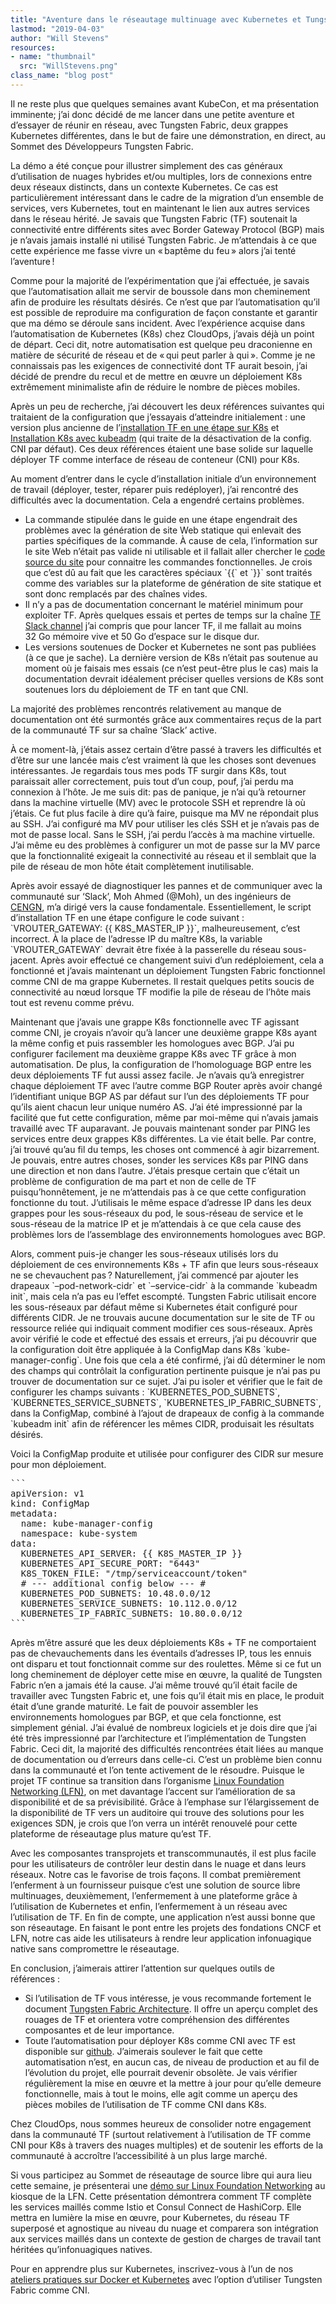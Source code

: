 ```yaml
---
title: "Aventure dans le réseautage multinuage avec Kubernetes et Tungsten Fabric"
lastmod: "2019-04-03"
author: "Will Stevens"
resources:
- name: "thumbnail"
  src: "WillStevens.png"
class_name: "blog post"
---
```


<p>Il ne reste plus que quelques semaines avant KubeCon, et ma présentation imminente; j’ai donc décidé de me lancer dans une petite aventure et d’essayer de réunir en réseau, avec Tungsten Fabric, deux grappes Kubernetes différentes, dans le but de faire une démonstration, en direct, au Sommet des Développeurs Tungsten Fabric.</p><p>La démo a été conçue pour illustrer simplement des cas généraux d’utilisation de nuages hybrides et/ou multiples, lors de connexions entre deux réseaux distincts, dans un contexte Kubernetes. Ce cas est particulièrement intéressant dans le cadre de la migration d’un ensemble de services, vers Kubernetes, tout en maintenant le lien aux autres services dans le réseau hérité. Je savais que Tungsten Fabric (TF) soutenait la connectivité entre différents sites avec Border Gateway Protocol (BGP) mais je n’avais jamais installé ni utilisé Tungsten Fabric. Je m’attendais à ce que cette expérience me fasse vivre un « baptême du feu » alors j’ai tenté l’aventure !</p><p>Comme pour la majorité de l’expérimentation que j’ai effectuée, je savais que l’automatisation allait me servir de boussole dans mon cheminement afin de produire les résultats désirés. Ce n’est que par l’automatisation qu’il est possible de reproduire ma configuration de façon constante et garantir que ma démo se déroule sans incident. Avec l’expérience acquise dans l’automatisation de Kubernetes (K8s) chez CloudOps, j’avais déjà un point de départ. Ceci dit, notre automatisation est quelque peu draconienne en matière de sécurité de réseau et de « qui peut parler à qui ». Comme je ne connaissais pas les exigences de connectivité dont TF aurait besoin, j’ai décidé de prendre du recul et de mettre en œuvre un déploiement K8s extrêmement minimaliste afin de réduire le nombre de pièces mobiles.</p><p>Après un peu de recherche, j’ai découvert les deux références suivantes qui traitaient de la configuration que j’essayais d’atteindre initialement&nbsp;: une version plus ancienne de l’<a href="https://tungstenfabric.github.io/website/Tungsten-Fabric-Centos-one-line-install-on-k8s.html">installation TF en une étape sur K8s</a> et <a href="https://github.com/Juniper/contrail-controller/wiki/Install-K8s-using-Kubeadm">Installation&nbsp;K8s avec kubeadm</a> (qui traite de la désactivation de la config. CNI par défaut). Ces deux références étaient une base solide sur laquelle déployer TF comme interface de réseau de conteneur (CNI) pour K8s.</p><p>Au moment d’entrer dans le cycle d’installation initiale d’un environnement de travail (déployer, tester, réparer puis redéployer), j’ai rencontré des difficultés avec la documentation. Cela a engendré certains problèmes.</p><ul><li>La commande stipulée dans le guide en une étape engendrait des problèmes avec la génération de site Web statique qui enlevait des parties spécifiques de la commande. À cause de cela, l’information sur le site Web n’était pas valide ni utilisable et il fallait aller chercher le <a href="https://github.com/tungstenfabric/website/blob/master/Tungsten-Fabric-Centos-one-line-install-on-k8s.md">code source du site</a> pour connaitre les commandes fonctionnelles. Je crois que c’est dû au fait que les caractères spéciaux `{{` et `}}` sont traités comme des variables sur la plateforme de génération de site statique et sont donc remplacés par des chaînes vides.</li><li>Il n’y a pas de documentation concernant le matériel minimum pour exploiter TF. Après quelques essais et pertes de temps sur la chaîne <a href="https://tungstenfabric.slack.com/">TF Slack channel</a> j’ai compris que pour lancer TF, il me fallait au moins 32&nbsp;Go mémoire vive et 50&nbsp;Go d’espace sur le disque dur.</li><li>Les versions soutenues de Docker et Kubernetes ne sont pas publiées (à ce que je sache). La dernière version de K8s n’était pas soutenue au moment où je faisais mes essais (ce n’est peut-être plus le cas) mais la documentation devrait idéalement préciser quelles versions de K8s sont soutenues lors du déploiement de TF en tant que CNI.</li></ul><p>La majorité des problèmes rencontrés relativement au manque de documentation ont été surmontés grâce aux commentaires reçus de la part de la communauté TF sur sa chaîne ‘Slack’ active.</p><p>À ce moment-là, j’étais assez certain d’être passé à travers les difficultés et d’être sur une lancée mais c’est vraiment là que les choses sont devenues intéressantes. Je regardais tous mes pods TF surgir dans K8s, tout paraissait aller correctement, puis tout d’un coup, pouf, j’ai perdu ma connexion à l’hôte. Je me suis dit: pas de panique, je n’ai qu’à retourner dans la machine virtuelle (MV) avec le protocole SSH et reprendre là où j’étais. Ce fut plus facile à dire qu’à faire, puisque ma MV ne répondait plus au SSH. J’ai configuré ma MV pour utiliser les clés SSH et je n’avais pas de mot de passe local. Sans le SSH, j’ai perdu l’accès à ma machine virtuelle. J’ai même eu des problèmes à configurer un mot de passe sur la MV parce que la fonctionnalité exigeait la connectivité au réseau et il semblait que la pile de réseau de mon hôte était complètement inutilisable.</p><p>Après avoir essayé de diagnostiquer les pannes et de communiquer avec la communauté sur ‘Slack’, Moh Ahmed (@Moh), un des ingénieurs de <a href="https://www.cengn.ca/">CENGN</a>, m’a dirigé vers la cause fondamentale. Essentiellement, le script d’installation TF en une étape configure le code suivant : `VROUTER_GATEWAY: {{ K8S_MASTER_IP }}`, malheureusement, c’est incorrect. À la place de l’adresse IP du maître K8s, la variable `VROUTER_GATEWAY` devrait être fixée à la passerelle du réseau sous-jacent. Après avoir effectué ce changement suivi d’un redéploiement, cela a fonctionné et j’avais maintenant un déploiement Tungsten Fabric fonctionnel comme CNI de ma grappe Kubernetes. Il restait quelques petits soucis de connectivité au nœud lorsque TF modifie la pile de réseau de l’hôte mais tout est revenu comme prévu.</p><p>Maintenant que j’avais une grappe K8s fonctionnelle avec TF agissant comme CNI, je croyais n’avoir qu’à lancer une deuxième grappe K8s ayant la même config et puis rassembler les homologues avec BGP. J’ai pu configurer facilement ma deuxième grappe K8s avec TF grâce à mon automatisation. De plus, la configuration de l’homologuage BGP entre les deux déploiements TF fut aussi assez facile. Je n’avais qu’à enregistrer chaque déploiement TF avec l’autre comme BGP Router après avoir changé l’identifiant unique BGP AS par défaut sur l’un des déploiements TF pour qu’ils aient chacun leur unique numéro AS. J’ai été impressionné par la facilité que fut cette configuration, même par moi-même qui n’avais jamais travaillé avec TF auparavant. Je pouvais maintenant sonder par PING les services entre deux grappes K8s différentes. La vie était belle. Par contre, j’ai trouvé qu’au fil du temps, les choses ont commencé à agir bizarrement. Je pouvais, entre autres choses, sonder les services K8s par PING dans une direction et non dans l’autre. J’étais presque certain que c’était un problème de configuration de ma part et non de celle de TF puisqu’honnêtement, je ne m’attendais pas à ce que cette configuration fonctionne du tout. J’utilisais le même espace d’adresse IP dans les deux grappes pour les sous-réseaux du pod, le sous-réseau de service et le sous-réseau de la matrice IP et je m’attendais à ce que cela cause des problèmes lors de l’assemblage des environnements homologues avec BGP.</p><p>Alors, comment puis-je changer les sous-réseaux utilisés lors du déploiement de ces environnements K8s + TF afin que leurs sous-réseaux ne se chevauchent pas ? Naturellement, j’ai commencé par ajouter les drapeaux `–pod-network-cidr` et `–service-cidr` à la commande `kubeadm init`, mais cela n’a pas eu l’effet escompté. Tungsten Fabric utilisait encore les sous-réseaux par défaut même si Kubernetes était configuré pour différents CIDR. Je ne trouvais aucune documentation sur le site de TF ou ressource reliée qui indiquait comment modifier ces sous-réseaux. Après avoir vérifié le code et effectué des essais et erreurs, j’ai pu découvrir que la configuration doit être appliquée à la ConfigMap dans K8s `kube-manager-config`. Une fois que cela a été confirmé, j’ai dû déterminer le nom des champs qui contrôlait la configuration pertinente puisque je n’ai pas pu trouver de documentation sur ce sujet. J’ai pu isoler et vérifier que le fait de configurer les champs suivants : `KUBERNETES_POD_SUBNETS`, `KUBERNETES_SERVICE_SUBNETS`, `KUBERNETES_IP_FABRIC_SUBNETS`, dans la ConfigMap, combiné à l’ajout de drapeaux de config à la commande `kubeadm init` afin de référencer les mêmes CIDR, produisait les résultats désirés.</p><p>Voici la ConfigMap produite et utilisée pour configurer des CIDR sur mesure pour mon déploiement.</p><pre>```
apiVersion: v1
kind: ConfigMap
metadata:
  name: kube-manager-config
  namespace: kube-system
data:
  KUBERNETES_API_SERVER: {{ K8S_MASTER_IP }}
  KUBERNETES_API_SECURE_PORT: "6443"
  K8S_TOKEN_FILE: "/tmp/serviceaccount/token"
  # --- additional config below --- #
  KUBERNETES_POD_SUBNETS: 10.48.0.0/12
  KUBERNETES_SERVICE_SUBNETS: 10.112.0.0/12
  KUBERNETES_IP_FABRIC_SUBNETS: 10.80.0.0/12
```
</pre><p>Après m’être assuré que les deux déploiements&nbsp;K8s + TF ne comportaient pas de chevauchements dans les éventails d’adresses IP, tous les ennuis ont disparu et tout fonctionnait comme sur des roulettes. Même si ce fut un long cheminement de déployer cette mise en œuvre, la qualité de Tungsten Fabric n’en a jamais été la cause. J’ai même trouvé qu’il était facile de travailler avec Tungsten Fabric et, une fois qu’il était mis en place, le produit était d’une grande maturité. Le fait de pouvoir assembler les environnements homologues par BGP, et que cela fonctionne, est simplement génial. J’ai évalué de nombreux logiciels et je dois dire que j’ai été très impressionné par l’architecture et l’implémentation de Tungsten Fabric. Ceci dit, la majorité des difficultés rencontrées était liées au manque de documentation ou d’erreurs dans celle-ci. C’est un problème bien connu dans la communauté et l’on tente activement de le résoudre. Puisque le projet TF continue sa transition dans l’organisme <a href="https://www.linuxfoundation.org/press-release/2018/08/linux-foundation-networking-lfn-continues-rapid-global-growth-with-addition-of-eight-new-members/">Linux Foundation Networking (LFN)</a>, on met davantage l’accent sur l’amélioration de sa disponibilité et de sa prévisibilité. Grâce à l’emphase sur l’élargissement de la disponibilité de TF vers un auditoire qui trouve des solutions pour les exigences SDN, je crois que l’on verra un intérêt renouvelé pour cette plateforme de réseautage plus mature qu’est TF.</p><p>Avec les composantes transprojets et transcommunautés, il est plus facile pour les utilisateurs de contrôler leur destin dans le nuage et dans leurs réseaux. Notre cas le favorise de trois façons. Il combat premièrement l’enferment à un fournisseur puisque c’est une solution de source libre multinuages, deuxièmement, l’enfermement à une plateforme grâce à l’utilisation de Kubernetes et enfin, l’enfermement à un réseau avec l’utilisation de TF. En fin de compte, une application n’est aussi bonne que son réseautage. En faisant le pont entre les projets des fondations CNCF et LFN, notre cas aide les utilisateurs à rendre leur application infonuagique native sans compromettre le réseautage.</p><p>En conclusion, j’aimerais attirer l’attention sur quelques outils de références&nbsp;:</p><ul><li>Si l’utilisation de TF vous intéresse, je vous recommande fortement le document <a href="https://tungstenfabric.github.io/website/Tungsten-Fabric-Architecture.html">Tungsten Fabric Architecture</a>. Il offre un aperçu complet des rouages de TF et orientera votre compréhension des différentes composantes et de leur importance.</li><li>Toute l’automatisation pour déployer K8s comme CNI avec TF est disponible sur <a href="https://github.com/cloudops/k8s_tf_demo">github</a>. J’aimerais soulever le fait que cette automatisation n’est, en aucun cas, de niveau de production et au fil de l’évolution du projet, elle pourrait devenir obsolète. Je vais vérifier régulièrement la mise en œuvre et la mettre à jour pour qu’elle demeure fonctionnelle, mais à tout le moins, elle agit comme un aperçu des pièces mobiles de l’utilisation de TF comme CNI dans K8s.</li></ul><p>Chez CloudOps, nous sommes heureux de consolider notre engagement dans la communauté TF (surtout relativement à l’utilisation de TF comme CNI pour K8s à travers des nuages multiples) et de soutenir les efforts de la communauté à accroître l’accessibilité à un plus large marché.</p><p>Si vous participez au Sommet de réseautage de source libre qui aura lieu cette semaine, je présenterai une <a href="https://events.linuxfoundation.org/events/open-networking-summit-north-america-2019/features-and-add-ons/lf-networking-demos/">démo sur Linux Foundation Networking</a> au kiosque de la LFN. Cette présentation démontrera comment TF complète les services maillés comme Istio et Consul Connect de HashiCorp. Elle mettra en lumière la mise en œuvre, pour Kubernetes, du réseau TF superposé et agnostique au niveau du nuage et comparera son intégration aux services maillés dans un contexte de gestion de charges de travail tant héritées qu’infonuagiques natives.</p><p>Pour en apprendre plus sur Kubernetes, inscrivez-vous à l’un de nos <a href="https://www.cloudops.com/workshops/">ateliers pratiques sur Docker et Kubernetes</a> avec l’option d’utiliser Tungsten Fabric comme CNI.</p>